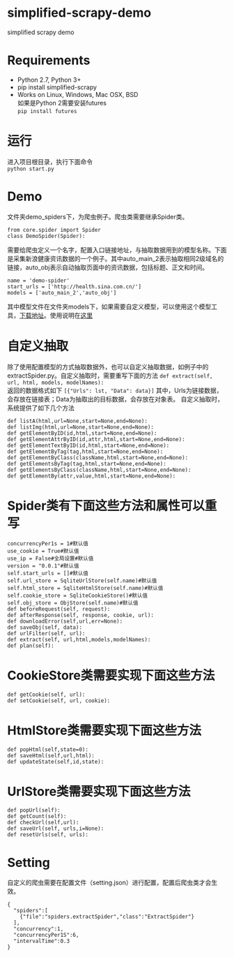 # simplified-scrapy-demo
simplified scrapy demo
# Requirements
+ Python 2.7, Python 3+
+ pip install simplified-scrapy
+ Works on Linux, Windows, Mac OSX, BSD  
如果是Python 2需要安装futures  
`pip install futures`
# 运行
进入项目根目录，执行下面命令  
`python start.py`
# Demo
文件夹demo_spiders下，为爬虫例子。爬虫类需要继承Spider类。
```
from core.spider import Spider 
class DemoSpider(Spider):
```
需要给爬虫定义一个名字，配置入口链接地址，与抽取数据用到的模型名称。下面是采集新浪健康资讯数据的一个例子。其中auto_main_2表示抽取相同2级域名的链接，auto_obj表示自动抽取页面中的资讯数据，包括标题、正文和时间。
```
name = 'demo-spider'
start_urls = ['http://health.sina.com.cn/']
models = ['auto_main_2','auto_obj']
```
其中模型文件在文件夹models下，如果需要自定义模型，可以使用这个模型工具，[下载地址](https://github.com/yiyedata/yiyespider/raw/master/publish/yiyeclient_0.9.zip)。使用说明在[这里](https://github.com/yiyedata/yiyespider/raw/master/%E4%B8%80%E4%B8%9A%E5%88%86%E5%B8%83%E5%BC%8F%E9%80%9A%E7%94%A8%E9%87%87%E9%9B%86%E7%B3%BB%E7%BB%9F%E6%A8%A1%E5%9E%8B%E5%B7%A5%E5%85%B7%E6%96%87%E6%A1%A3.docx)
# 自定义抽取
除了使用配置模型的方式抽取数据外，也可以自定义抽取数据，如例子中的 extractSpider.py。自定义抽取时，需要重写下面的方法
`def extract(self, url, html, models, modelNames):`  
返回的数据格式如下
`[{"Urls": lst, "Data": data}]`
其中，Urls为链接数据，会存放在链接表；Data为抽取出的目标数据，会存放在对象表。
自定义抽取时，系统提供了如下几个方法
```
def listA(html,url=None,start=None,end=None):
def listImg(html,url=None,start=None,end=None):
def getElementByID(id,html,start=None,end=None):
def getElementAttrByID(id,attr,html,start=None,end=None):
def getElementTextByID(id,html,start=None,end=None):
def getElementByTag(tag,html,start=None,end=None):
def getElementByClass(className,html,start=None,end=None):
def getElementsByTag(tag,html,start=None,end=None):
def getElementsByClass(className,html,start=None,end=None):
def getElementBy(attr,value,html,start=None,end=None):
```
# Spider类有下面这些方法和属性可以重写
```
concurrencyPer1s = 1#默认值
use_cookie = True#默认值
use_ip = False#全局设置#默认值
version = "0.0.1"#默认值
self.start_urls = []#默认值
self.url_store = SqliteUrlStore(self.name)#默认值
self.html_store = SqliteHtmlStore(self.name)#默认值
self.cookie_store = SqliteCookieStore()#默认值
self.obj_store = ObjStore(self.name)#默认值
def beforeRequest(self, request):
def afterResponse(self, response, cookie, url):
def downloadError(self,url,err=None):
def saveObj(self, data):
def urlFilter(self, url):
def extract(self, url,html,models,modelNames):
def plan(self):
```
# CookieStore类需要实现下面这些方法
```
def getCookie(self, url):
def setCookie(self, url, cookie):
```
# HtmlStore类需要实现下面这些方法
```
def popHtml(self,state=0):
def saveHtml(self,url,html):
def updateState(self,id,state):
```
# UrlStore类需要实现下面这些方法
```
def popUrl(self):
def getCount(self):
def checkUrl(self,url):
def saveUrl(self, urls,i=None):
def resetUrls(self, urls):
```
# Setting
自定义的爬虫需要在配置文件（setting.json）进行配置，配置后爬虫类才会生效。
```
{
  "spiders":[
    {"file":"spiders.extractSpider","class":"ExtractSpider"}
  ],
  "concurrency":1,
  "concurrencyPer1S":6,
  "intervalTime":0.3
}
```

